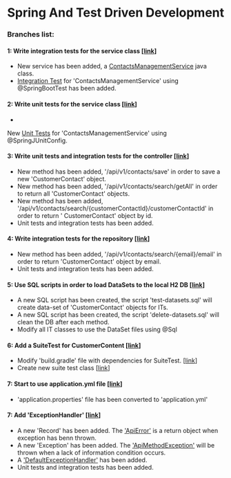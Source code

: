 # Spring And Test Driven Development

### Branches list:

#### 1: Write integration tests for the service class [[link](https://github.com/meirlustig1983/spring-and-test-driven-development/pull/1)]

* New service has been added,
  a [ContactsManagementService](https://github.com/meirlustig1983/spring-and-test-driven-development/blob/main/src/main/java/com/ml/springandtestdrivendevelopment/services/ContactsManagementService.java)
  java class.
* [Integration Test](https://github.com/meirlustig1983/spring-and-test-driven-development/blob/main/src/test/java/com/ml/springandtestdrivendevelopment/services/ContactsManagementServiceTest.java)
  for 'ContactsManagementService' using @SpringBootTest has been added.

#### 2: Write unit tests for the service class [[link](https://github.com/meirlustig1983/spring-and-test-driven-development/pull/2)]

*

New [Unit Tests](https://github.com/meirlustig1983/spring-and-test-driven-development/blob/main/src/test/java/com/ml/springandtestdrivendevelopment/services/ContactsManagementServiceUnitTest.java)
for 'ContactsManagementService' using @SpringJUnitConfig.

#### 3: Write unit tests and integration tests for the controller [[link](https://github.com/meirlustig1983/spring-and-test-driven-development/pull/4)]

* New method has been added, '/api/v1/contacts/save' in order to save a new 'CustomerContact' object.
* New method has been added, '/api/v1/contacts/search/getAll' in order to return all 'CustomerContact' objects.
* New method has been added, '/api/v1/contacts/search/{customerContactId}/customerContactId' in order to return '
  CustomerContact' object by id.
* Unit tests and integration tests has been added.

#### 4: Write integration tests for the repository [[link](https://github.com/meirlustig1983/spring-and-test-driven-development/pull/5)]

* New method has been added, '/api/v1/contacts/search/{email}/email' in order to return 'CustomerContact' object by
  email.
* Unit tests and integration tests has been added.

#### 5: Use SQL scripts in order to load DataSets to the local H2 DB [[link](https://github.com/meirlustig1983/spring-and-test-driven-development/pull/6)]

* A new SQL script has been created, the script 'test-datasets.sql' will create data-set of 'CustomerContact' objects
  for ITs.
* A new SQL script has been created, the script 'delete-datasets.sql' will clean the DB after each method.
* Modify all IT classes to use the DataSet files using @Sql

#### 6: Add a SuiteTest for CustomerContent [[link](https://github.com/meirlustig1983/spring-and-test-driven-development/pull/7)]

* Modify 'build.gradle' file with dependencies for
  SuiteTest. [[link](https://github.com/meirlustig1983/spring-and-test-driven-development/pull/7/files#diff-49a96e7eea8a94af862798a45174e6ac43eb4f8b4bd40759b5da63ba31ec3ef7R29)]
* Create new suite test
  class [[link](https://github.com/meirlustig1983/spring-and-test-driven-development/pull/7/files#diff-7b196dd5e5e6fa473e94bbe5d13833e3c06e700afd6f12927794c9da660b7122R1)]

#### 7: Start to use application.yml file [[link](https://github.com/meirlustig1983/spring-and-test-driven-development/pull/8)]

* 'application.properties' file has been converted to 'application.yml'

#### 7: Add 'ExceptionHandler' [[link](https://github.com/meirlustig1983/spring-and-test-driven-development/pull/9)]

* A new 'Record' has been added. The ['ApiError'](https://github.com/meirlustig1983/spring-and-test-driven-development/pull/9/files#diff-f9e08e93418871579789755a3b47f9223e3e4090bda2306e37d223b688712270R1) is a return object when exception has benn thrown.
* A new 'Exception' has been added. The ['ApiMethodException'](https://github.com/meirlustig1983/spring-and-test-driven-development/pull/9/files#diff-0c5da622f29bde94216012a0e1ab9669225620b52517f2594091ecc8eea71733R1) will be thrown when a lack of information condition occurs.
* A ['DefaultExceptionHandler'](https://github.com/meirlustig1983/spring-and-test-driven-development/pull/9/files#diff-61376bb15e54d97ee062ac5aab7a266c70afe0f31448bf49596afa3dc13c7912R1) has been added.
* Unit tests and integration tests has been added.